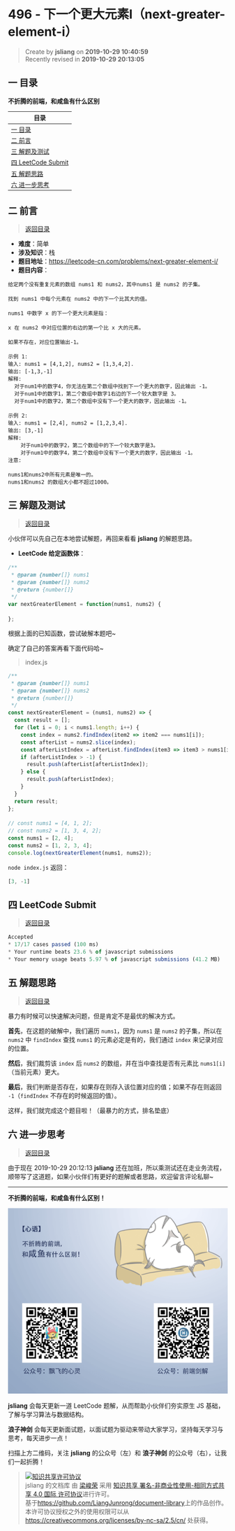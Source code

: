 496 - 下一个更大元素I（next-greater-element-i）
===

> Create by **jsliang** on **2019-10-29 10:40:59**  
> Recently revised in **2019-10-29 20:13:05**

## <a name="chapter-one" id="chapter-one"></a>一 目录

**不折腾的前端，和咸鱼有什么区别**

| 目录 |
| --- | 
| [一 目录](#chapter-one) | 
| <a name="catalog-chapter-two" id="catalog-chapter-two"></a>[二 前言](#chapter-two) |
| <a name="catalog-chapter-three" id="catalog-chapter-three"></a>[三 解题及测试](#chapter-three) |
| <a name="catalog-chapter-four" id="catalog-chapter-four"></a>[四 LeetCode Submit](#chapter-four) |
| <a name="catalog-chapter-five" id="catalog-chapter-five"></a>[五 解题思路](#chapter-five) |
| <a name="catalog-chapter-six" id="catalog-chapter-six"></a>[六 进一步思考](#chapter-six) |

## <a name="chapter-two" id="chapter-two"></a>二 前言

> [返回目录](#chapter-one)

* **难度**：简单
* **涉及知识**：栈
* **题目地址**：https://leetcode-cn.com/problems/next-greater-element-i/
* **题目内容**：

```
给定两个没有重复元素的数组 nums1 和 nums2，其中nums1 是 nums2 的子集。

找到 nums1 中每个元素在 nums2 中的下一个比其大的值。

nums1 中数字 x 的下一个更大元素是指：

x 在 nums2 中对应位置的右边的第一个比 x 大的元素。

如果不存在，对应位置输出-1。

示例 1:
输入: nums1 = [4,1,2], nums2 = [1,3,4,2].
输出: [-1,3,-1]
解释:
  对于num1中的数字4，你无法在第二个数组中找到下一个更大的数字，因此输出 -1。
  对于num1中的数字1，第二个数组中数字1右边的下一个较大数字是 3。
  对于num1中的数字2，第二个数组中没有下一个更大的数字，因此输出 -1。

示例 2:
输入: nums1 = [2,4], nums2 = [1,2,3,4].
输出: [3,-1]
解释:
    对于num1中的数字2，第二个数组中的下一个较大数字是3。
    对于num1中的数字4，第二个数组中没有下一个更大的数字，因此输出 -1。
注意:

nums1和nums2中所有元素是唯一的。
nums1和nums2 的数组大小都不超过1000。
```

## <a name="chapter-three" id="chapter-three"></a>三 解题及测试

> [返回目录](#chapter-one)

小伙伴可以先自己在本地尝试解题，再回来看看 **jsliang** 的解题思路。

* **LeetCode 给定函数体**：

```js
/**
 * @param {number[]} nums1
 * @param {number[]} nums2
 * @return {number[]}
 */
var nextGreaterElement = function(nums1, nums2) {
  
};
```

根据上面的已知函数，尝试破解本题吧~

确定了自己的答案再看下面代码哈~

> index.js

```js
/**
 * @param {number[]} nums1
 * @param {number[]} nums2
 * @return {number[]}
 */
const nextGreaterElement = (nums1, nums2) => {
  const result = [];
  for (let i = 0; i < nums1.length; i++) {
    const index = nums2.findIndex(item2 => item2 === nums1[i]);
    const afterList = nums2.slice(index);
    const afterListIndex = afterList.findIndex(item3 => item3 > nums1[i]);
    if (afterListIndex > -1) {
      result.push(afterList[afterListIndex]);
    } else {
      result.push(afterListIndex);
    }
  }
  return result;
};

// const nums1 = [4, 1, 2];
// const nums2 = [1, 3, 4, 2];
const nums1 = [2, 4];
const nums2 = [1, 2, 3, 4];
console.log(nextGreaterElement(nums1, nums2));
```

`node index.js` 返回：

```js
[3, -1]
```

## <a name="chapter-four" id="chapter-four"></a>四 LeetCode Submit

> [返回目录](#chapter-one)

```js
Accepted
* 17/17 cases passed (100 ms)
* Your runtime beats 23.6 % of javascript submissions
* Your memory usage beats 5.97 % of javascript submissions (41.2 MB)
```

## <a name="chapter-five" id="chapter-five"></a>五 解题思路

> [返回目录](#chapter-one)

暴力有时候可以快速解决问题，但是肯定不是最优的解决方式。

**首先**，在这题的破解中，我们遍历 `nums1`，因为 `nums1` 是 `nums2` 的子集，所以在 `nums2` 中 `findIndex` 查找 `nums1` 的元素必定是有的，我们通过 `index` 来记录对应的位置。

**然后**，我们裁剪该 `index` 后 `nums2` 的数组，并在当中查找是否有元素比 `nums1[i]` （当前元素）更大。

**最后**，我们判断是否存在，如果存在则存入该位置对应的值；如果不存在则返回 `-1`（`findIndex` 不存在的时候返回的值）。

这样，我们就完成这个题目啦！（最暴力的方式，排名垫底）

## <a name="chapter-six" id="chapter-six"></a>六 进一步思考

> [返回目录](#chapter-one)

由于现在 2019-10-29 20:12:13 **jsliang** 还在加班，所以乘测试还在走业务流程，顺带写了这道题，如果小伙伴们有更好的题解或者思路，欢迎留言评论私聊~

---

**不折腾的前端，和咸鱼有什么区别！**

![图](../../../public-repertory/img/z-index-small.png)

**jsliang** 会每天更新一道 LeetCode 题解，从而帮助小伙伴们夯实原生 JS 基础，了解与学习算法与数据结构。

**浪子神剑** 会每天更新面试题，以面试题为驱动来带动大家学习，坚持每天学习与思考，每天进步一点！

扫描上方二维码，关注 **jsliang** 的公众号（左）和 **浪子神剑** 的公众号（右），让我们一起折腾！

> <a rel="license" href="http://creativecommons.org/licenses/by-nc-sa/4.0/"><img alt="知识共享许可协议" style="border-width:0" src="https://i.creativecommons.org/l/by-nc-sa/4.0/88x31.png" /></a><br /><span xmlns:dct="http://purl.org/dc/terms/" property="dct:title">jsliang 的文档库</span> 由 <a xmlns:cc="http://creativecommons.org/ns#" href="https://github.com/LiangJunrong/document-library" property="cc:attributionName" rel="cc:attributionURL">梁峻荣</a> 采用 <a rel="license" href="http://creativecommons.org/licenses/by-nc-sa/4.0/">知识共享 署名-非商业性使用-相同方式共享 4.0 国际 许可协议</a>进行许可。<br />基于<a xmlns:dct="http://purl.org/dc/terms/" href="https://github.com/LiangJunrong/document-library" rel="dct:source">https://github.com/LiangJunrong/document-library</a>上的作品创作。<br />本许可协议授权之外的使用权限可以从 <a xmlns:cc="http://creativecommons.org/ns#" href="https://creativecommons.org/licenses/by-nc-sa/2.5/cn/" rel="cc:morePermissions">https://creativecommons.org/licenses/by-nc-sa/2.5/cn/</a> 处获得。